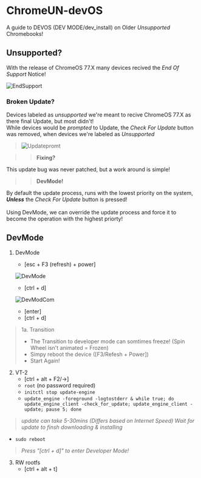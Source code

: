 # ChromeUN-devOS
A guide to DEVOS (DEV MODE/dev_install) on Older *Unsupported* Chromebooks!

## Unsupported?
>
With the release of ChromeOS 77.X many devices recived the *End Of Support* Notice!

![EndSupport](https://raw.githubusercontent.com/ssfgames13/ChromeUN-devOS/master/Screenshot%202020-04-29%20at%205.43.26%20PM.png)

### Broken Update?
>
Devices labeled as *unsupported* we're meant to recive ChromeOS 77.X as there final Update, but most didn't!\
While devices would be *prompted*  to Update, the *Check For Update* button was removed, when devices we're labeled as *Unsupported*

>![Updatepromt](https://raw.githubusercontent.com/ssfgames13/ChromeUN-devOS/master/Screenshot%202020-04-29%20at%205.55.12%20PM.png)

>> **Fixing?**

This update bug was never patched, but a work around is simple!

>> **DevMode!**

By default the update process, runs with the lowest priority on the system, ***Unless*** the *Check For Update* button is pressed!\
\
Using DevMode, we can override the update process and force it to become the operation with the highest priorty!

## DevMode

1. DevMode
     * [esc + F3 (refresh) + power]
     
    ![DevMode](https://github.com/ssfgames13/ChromeUN-devOS/blob/master/68747470733a2f2f626565626f6d2e636f6d2f77702d636f6e74656e742f75706c6f6164732f323031392f31322f5475726e2d4f6e2d4368726f6d65626f6f6.jpeg?raw=true)
     * [ctrl + d]
     
     ![DevModCom](https://github.com/ssfgames13/ChromeUN-devOS/blob/master/68747470733a2f2f7777772e7365727665746865686f6d652e636f6d2f77702d636f6e74656e742f75706c6f6164732f323031382f30332f476f6f676c652d4.jpeg?raw=true)
     * [enter]
     * [ctrl + d]
> 1a. Transition
   >  * The Transition to developer mode can somtimes freeze! (Spin Wheel isn't animated = Frozen)
   >  * Simpy reboot the device ([F3/Refesh + Power])
   >  * Start Again!

2. VT-2
    * [ctrl + alt + F2/→]
    * `root` (no password required)
    * `initctl stop update-engine`
    * `update_engine -foreground -logtostderr & while true; do update_engine_client -check_for_update; update_engine_client -update; pause 5; done`
  > *update can take 5-30mins (Differs based on Internet Speed)*
  > *Wait for update to finsh downloading & installing*
  
  * `sudo reboot` 
  
  > *Press "[ctrl + d]" to enter Developer Mode!*
  
  3. RW rootfs
      * [ctrl + alt + t]
